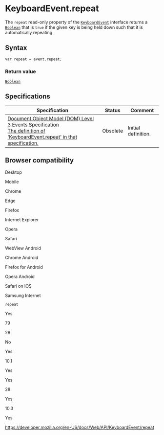 # KeyboardEvent.repeat

The `repeat` read-only property of the [`KeyboardEvent`](../keyboardevent) interface returns a [`Boolean`](https://developer.mozilla.org/en-US/docs/Web/JavaScript/Reference/Global_Objects/Boolean) that is `true` if the given key is being held down such that it is automatically repeating.

## Syntax

    var repeat = event.repeat;

### Return value

[`Boolean`](https://developer.mozilla.org/en-US/docs/Web/JavaScript/Reference/Global_Objects/Boolean)

## Specifications

<table><thead><tr class="header"><th>Specification</th><th>Status</th><th>Comment</th></tr></thead><tbody><tr class="odd"><td><a href="https://www.w3.org/TR/2014/WD-DOM-Level-3-Events-20140925/#widl-KeyboardEvent-repeat">Document Object Model (DOM) Level 3 Events Specification<br />
<span class="small">The definition of 'KeyboardEvent.repeat' in that specification.</span></a></td><td><span class="spec-obsolete">Obsolete</span></td><td>Initial definition.</td></tr></tbody></table>

## Browser compatibility

Desktop

Mobile

Chrome

Edge

Firefox

Internet Explorer

Opera

Safari

WebView Android

Chrome Android

Firefox for Android

Opera Android

Safari on IOS

Samsung Internet

`repeat`

Yes

79

28

No

Yes

10.1

Yes

Yes

28

Yes

10.3

Yes

<a href="https://developer.mozilla.org/en-US/docs/Web/API/KeyboardEvent/repeat" class="_attribution-link">https://developer.mozilla.org/en-US/docs/Web/API/KeyboardEvent/repeat</a>
